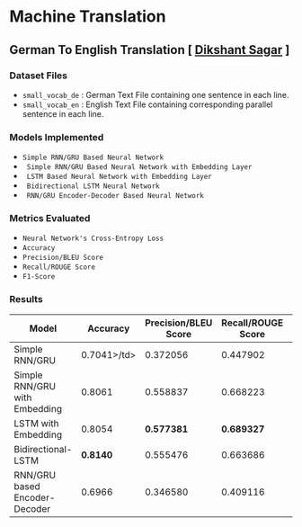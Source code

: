 # Machine Translation

## German To English Translation [ <a href="https://github.com/dikshantsagar">Dikshant Sagar</a> ]

### Dataset Files

- `small_vocab_de` : German Text File containing one sentence in each line.
- `small_vocab_en` : English Text File containing corresponding parallel sentence in each line.


### Models Implemented

- `Simple RNN/GRU Based Neural Network`
- ` Simple RNN/GRU Based Neural Network with Embedding Layer`
- ` LSTM Based Neural Network with Embedding Layer`
- ` Bidirectional LSTM Neural Network`
- ` RNN/GRU Encoder-Decoder Based Neural Network`


### Metrics Evaluated

- `Neural Network's Cross-Entropy Loss`
- `Accuracy`
- `Precision/BLEU Score`
- `Recall/ROUGE Score`
- `F1-Score`


### Results

<table class="tg">
<thead>
  <tr>
    <th><b>Model</b></th>
    <th><b>Accuracy</b></th>
    <th><b>Precision/BLEU Score</b></th>
    <th><b>Recall/ROUGE Score</b></th>
    <th><b>F1-Score</b></th>
  </tr>
</thead>
<tbody>
  <tr>
    <td>Simple RNN/GRU</td>
    <td>0.7041>/td>
    <td>0.372056</td>
    <td>0.447902</td>
    <td>0.406180</td>
  </tr>
  <tr>
    <td>Simple RNN/GRU with Embedding</td>
    <td>0.8061</td>
    <td>0.558837</td>
    <td>0.668223</td>
    <td>0.608150</td>
  </tr>
  <tr>
    <td>LSTM with Embedding</td>
    <td>0.8054</td>
    <td><b>0.577381</b></td>
    <td><b>0.689327</b></td>
    <td><b>0.627894</b></td>
  </tr>
  <tr>
    <td>Bidirectional-LSTM</td>
    <td><b>0.8140</b></td>
    <td>0.555476</td>
    <td>0.663686</td>
    <td>0.604267</td>
  </tr>
  <tr>
    <td>RNN/GRU based Encoder-Decoder</td>
    <td>0.6966</td>
    <td>0.346580</td>
    <td>0.409116</td>
    <td>0.375073</td>
  </tr>
</tbody>
</table>
